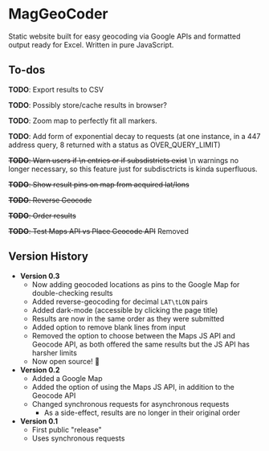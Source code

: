 # MagGeoCoder

Static website built for easy geocoding via Google APIs and formatted output ready for Excel. Written in pure JavaScript.

## To-dos

**TODO**: Export results to CSV

**TODO**: Possibly store/cache results in browser?

**TODO**: Zoom map to perfectly fit all markers.

**TODO**: Add form of exponential decay to requests (at one instance, in a 447 address query, 8 returned with a status as OVER_QUERY_LIMIT)

~~**TODO**: Warn users if \n entries or if subsdistricts exist~~ \n warnings no longer necessary, so this feature just for subdisctricts is kinda superfluous.

~~**TODO**: Show result pins on map from acquired lat/lons~~

~~**TODO**: Reverse Geocode~~

~~**TODO**: Order results~~

~~**TODO**: Test Maps API vs Place Geocode API~~ Removed

## Version History

* **Version 0.3**
    * Now adding geocoded locations as pins to the Google Map for double-checking results
    * Added reverse-geocoding for decimal `LAT\tLON` pairs
    * Added dark-mode (accessible by clicking the page title)
    * Results are now in the same order as they were submitted
    * Added option to remove blank lines from input
    * Removed the option to choose between the Maps JS API and Geocode API, as both offered the same results but the JS API has harsher limits
    * Now open source! :tada:
* **Version 0.2**
    * Added a Google Map
    * Added the option of using the Maps JS API, in addition to the Geocode API
    * Changed synchronous requests for asynchronous requests
        * As a side-effect, results are no longer in their original order
* **Version 0.1**
    * First public "release"
    * Uses synchronous requests